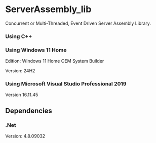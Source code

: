 # ServerAssembly_lib
Concurrent or Multi-Threaded, Event Driven Server Assembly Library.

### Using C++

### Using Windows 11 Home
Edition: Windows 11 Home OEM System Builder

Version: 24H2

### Using Microsoft Visual Studio Professional 2019

Version 16.11.45

## Dependencies
### .Net

Version: 4.8.09032
